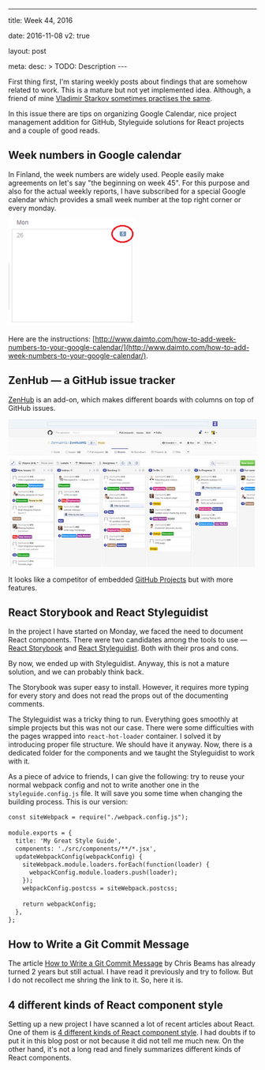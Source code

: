 ---

title: Week 44, 2016

date: 2016-11-08
v2: true

layout: post

meta:
desc: >
TODO: Description
---<div data-excerpt>

First thing first, I'm staring weekly posts about findings that are somehow related to work. This is a mature but not yet
implemented idea. Although, a friend of mine [Vladimir Starkov sometimes practises the same](https://iamstarkov.com/).

In this issue there are tips on organizing Google Calendar, nice project management addition for GitHub, Styleguide
solutions for React projects and a couple of good reads.

</div>

## Week numbers in Google calendar

In Finland, the week numbers are widely used. People easily make agreements on let's say "the beginning on week 45". For
this purpose and also for the actual weekly reports, I have subscribed for a special Google calendar
which provides a small week number at the top right corner or every monday.

![](./CalendarWeekNumbers3.png)

Here are the instructions:
[http://www.daimto.com/how-to-add-week-numbers-to-your-google-calendar/](http://www.daimto.com/how-to-add-week-numbers-to-your-google-calendar/).

## ZenHub — a GitHub issue tracker

[ZenHub](https://www.zenhub.com/) is an add-on, which makes different boards with columns on top of GitHub issues.

![](./zenhub-task-board.jpg)

It looks like a competitor of embedded [GitHub
Projects](https://github.com/blog/2256-a-whole-new-github-universe-announcing-new-tools-forums-and-features) but with
more features.

## React Storybook and React Styleguidist

In the project I have started on Monday, we faced the need to document React components. There were two candidates
among the tools to use — [React Storybook](https://getstorybook.io/) and [React
Styleguidist](https://github.com/sapegin/react-styleguidist). Both with their pros and cons.

By now, we ended up with Styleguidist. Anyway, this is not a mature solution, and we can probably think back.

The Storybook was super easy to install. However, it requires more typing for every story and does not read the props out
of the documenting comments.

The Styleguidist was a tricky thing to run. Everything goes smoothly at simple projects but this was not our case. There
were some difficulties with the pages wrapped into `react-hot-loader` container. I solved it by introducing proper file
structure. We should have it anyway. Now, there is a dedicated folder for the components and we taught the Styleguidist
to work with it.

As a piece of advice to friends, I can give the following: try to reuse your normal webpack config and not to write another one
in the `styleguide.config.js` file. It will save you some time when changing the building process. This is our version:

```
const siteWebpack = require("./webpack.config.js");

module.exports = {
  title: 'My Great Style Guide',
  components: './src/components/**/*.jsx',
  updateWebpackConfig(webpackConfig) {
    siteWebpack.module.loaders.forEach(function(loader) {
      webpackConfig.module.loaders.push(loader);
    });
    webpackConfig.postcss = siteWebpack.postcss;

    return webpackConfig;
  },
};
```

## How to Write a Git Commit Message

The article [How to Write a Git Commit Message](http://chris.beams.io/posts/git-commit/) by Chris Beams has already
turned 2 years but still actual. I have read it previously and try to follow. But I do not recollect me shring the link
to it. So, here it is.

## 4 different kinds of React component style

Setting up a new project I have scanned a lot of recent articles about React. One of them is [4 different kinds of React
component style](https://www.peterbe.com/plog/4-different-kinds-of-react-component-styles). I had doubts if to put it in
this blog post or not because it did not tell me much new. On the other hand, it's not a long read and finely summarizes
different kinds of React components.

